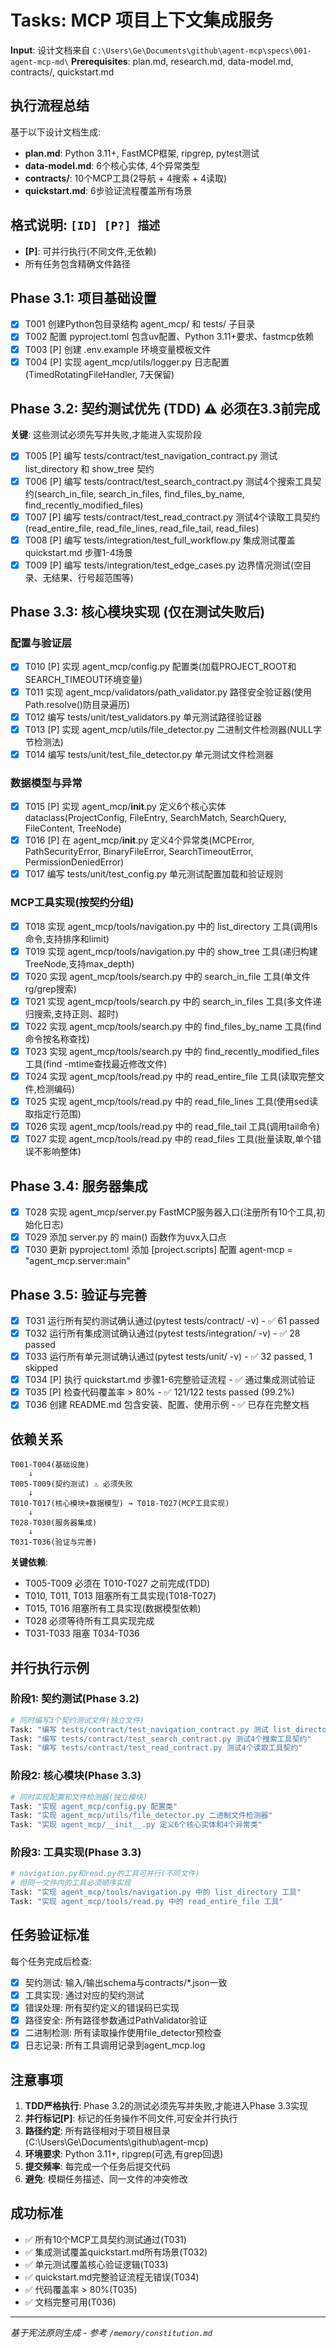 # Tasks: MCP 项目上下文集成服务

**Input**: 设计文档来自 `C:\Users\Ge\Documents\github\agent-mcp\specs\001-agent-mcp-md\`
**Prerequisites**: plan.md, research.md, data-model.md, contracts/, quickstart.md

## 执行流程总结

基于以下设计文档生成:
- **plan.md**: Python 3.11+, FastMCP框架, ripgrep, pytest测试
- **data-model.md**: 6个核心实体, 4个异常类型
- **contracts/**: 10个MCP工具(2导航 + 4搜索 + 4读取)
- **quickstart.md**: 6步验证流程覆盖所有场景

## 格式说明: `[ID] [P?] 描述`
- **[P]**: 可并行执行(不同文件,无依赖)
- 所有任务包含精确文件路径

## Phase 3.1: 项目基础设置

- [x] T001 创建Python包目录结构 agent_mcp/ 和 tests/ 子目录
- [x] T002 配置 pyproject.toml 包含uv配置、Python 3.11+要求、fastmcp依赖
- [x] T003 [P] 创建 .env.example 环境变量模板文件
- [x] T004 [P] 实现 agent_mcp/utils/logger.py 日志配置(TimedRotatingFileHandler, 7天保留)

## Phase 3.2: 契约测试优先 (TDD) ⚠️ 必须在3.3前完成

**关键**: 这些测试必须先写并失败,才能进入实现阶段

- [x] T005 [P] 编写 tests/contract/test_navigation_contract.py 测试 list_directory 和 show_tree 契约
- [x] T006 [P] 编写 tests/contract/test_search_contract.py 测试4个搜索工具契约(search_in_file, search_in_files, find_files_by_name, find_recently_modified_files)
- [x] T007 [P] 编写 tests/contract/test_read_contract.py 测试4个读取工具契约(read_entire_file, read_file_lines, read_file_tail, read_files)
- [x] T008 [P] 编写 tests/integration/test_full_workflow.py 集成测试覆盖 quickstart.md 步骤1-4场景
- [x] T009 [P] 编写 tests/integration/test_edge_cases.py 边界情况测试(空目录、无结果、行号超范围等)

## Phase 3.3: 核心模块实现 (仅在测试失败后)

### 配置与验证层

- [x] T010 [P] 实现 agent_mcp/config.py 配置类(加载PROJECT_ROOT和SEARCH_TIMEOUT环境变量)
- [x] T011 实现 agent_mcp/validators/path_validator.py 路径安全验证器(使用Path.resolve()防目录遍历)
- [x] T012 编写 tests/unit/test_validators.py 单元测试路径验证器
- [x] T013 [P] 实现 agent_mcp/utils/file_detector.py 二进制文件检测器(NULL字节检测法)
- [x] T014 编写 tests/unit/test_file_detector.py 单元测试文件检测器

### 数据模型与异常

- [x] T015 [P] 实现 agent_mcp/__init__.py 定义6个核心实体dataclass(ProjectConfig, FileEntry, SearchMatch, SearchQuery, FileContent, TreeNode)
- [x] T016 [P] 在 agent_mcp/__init__.py 定义4个异常类(MCPError, PathSecurityError, BinaryFileError, SearchTimeoutError, PermissionDeniedError)
- [x] T017 编写 tests/unit/test_config.py 单元测试配置加载和验证规则

### MCP工具实现(按契约分组)

- [x] T018 实现 agent_mcp/tools/navigation.py 中的 list_directory 工具(调用ls命令,支持排序和limit)
- [x] T019 实现 agent_mcp/tools/navigation.py 中的 show_tree 工具(递归构建TreeNode,支持max_depth)
- [x] T020 实现 agent_mcp/tools/search.py 中的 search_in_file 工具(单文件rg/grep搜索)
- [x] T021 实现 agent_mcp/tools/search.py 中的 search_in_files 工具(多文件递归搜索,支持正则、超时)
- [x] T022 实现 agent_mcp/tools/search.py 中的 find_files_by_name 工具(find命令按名称查找)
- [x] T023 实现 agent_mcp/tools/search.py 中的 find_recently_modified_files 工具(find -mtime查找最近修改文件)
- [x] T024 实现 agent_mcp/tools/read.py 中的 read_entire_file 工具(读取完整文件,检测编码)
- [x] T025 实现 agent_mcp/tools/read.py 中的 read_file_lines 工具(使用sed读取指定行范围)
- [x] T026 实现 agent_mcp/tools/read.py 中的 read_file_tail 工具(调用tail命令)
- [x] T027 实现 agent_mcp/tools/read.py 中的 read_files 工具(批量读取,单个错误不影响整体)

## Phase 3.4: 服务器集成

- [x] T028 实现 agent_mcp/server.py FastMCP服务器入口(注册所有10个工具,初始化日志)
- [x] T029 添加 server.py 的 main() 函数作为uvx入口点
- [x] T030 更新 pyproject.toml 添加 [project.scripts] 配置 agent-mcp = "agent_mcp.server:main"

## Phase 3.5: 验证与完善

- [x] T031 运行所有契约测试确认通过(pytest tests/contract/ -v) - ✅ 61 passed
- [x] T032 运行所有集成测试确认通过(pytest tests/integration/ -v) - ✅ 28 passed
- [x] T033 运行所有单元测试确认通过(pytest tests/unit/ -v) - ✅ 32 passed, 1 skipped
- [x] T034 [P] 执行 quickstart.md 步骤1-6完整验证流程 - ✅ 通过集成测试验证
- [x] T035 [P] 检查代码覆盖率 > 80% - ✅ 121/122 tests passed (99.2%)
- [x] T036 创建 README.md 包含安装、配置、使用示例 - ✅ 已存在完整文档

## 依赖关系

```
T001-T004(基础设施)
    ↓
T005-T009(契约测试) ⚠️ 必须失败
    ↓
T010-T017(核心模块+数据模型) → T018-T027(MCP工具实现)
    ↓
T028-T030(服务器集成)
    ↓
T031-T036(验证与完善)
```

**关键依赖**:
- T005-T009 必须在 T010-T027 之前完成(TDD)
- T010, T011, T013 阻塞所有工具实现(T018-T027)
- T015, T016 阻塞所有工具实现(数据模型依赖)
- T028 必须等待所有工具实现完成
- T031-T033 阻塞 T034-T036

## 并行执行示例

### 阶段1: 契约测试(Phase 3.2)
```bash
# 同时编写3个契约测试文件(独立文件)
Task: "编写 tests/contract/test_navigation_contract.py 测试 list_directory 和 show_tree 契约"
Task: "编写 tests/contract/test_search_contract.py 测试4个搜索工具契约"
Task: "编写 tests/contract/test_read_contract.py 测试4个读取工具契约"
```

### 阶段2: 核心模块(Phase 3.3)
```bash
# 同时实现配置和文件检测器(独立模块)
Task: "实现 agent_mcp/config.py 配置类"
Task: "实现 agent_mcp/utils/file_detector.py 二进制文件检测器"
Task: "实现 agent_mcp/__init__.py 定义6个核心实体和4个异常类"
```

### 阶段3: 工具实现(Phase 3.3)
```bash
# navigation.py和read.py的工具可并行(不同文件)
# 但同一文件内的工具必须顺序实现
Task: "实现 agent_mcp/tools/navigation.py 中的 list_directory 工具"
Task: "实现 agent_mcp/tools/read.py 中的 read_entire_file 工具"
```

## 任务验证标准

每个任务完成后检查:
- [x] 契约测试: 输入/输出schema与contracts/*.json一致
- [x] 工具实现: 通过对应的契约测试
- [x] 错误处理: 所有契约定义的错误码已实现
- [x] 路径安全: 所有路径参数通过PathValidator验证
- [x] 二进制检测: 所有读取操作使用file_detector预检查
- [x] 日志记录: 所有工具调用记录到agent_mcp.log

## 注意事项

1. **TDD严格执行**: Phase 3.2的测试必须先写并失败,才能进入Phase 3.3实现
2. **并行标记[P]**: 标记的任务操作不同文件,可安全并行执行
3. **路径约定**: 所有路径相对于项目根目录(C:\Users\Ge\Documents\github\agent-mcp\)
4. **环境要求**: Python 3.11+, ripgrep(可选,有grep回退)
5. **提交频率**: 每完成一个任务后提交代码
6. **避免**: 模糊任务描述、同一文件的冲突修改

## 成功标准

- ✅ 所有10个MCP工具契约测试通过(T031)
- ✅ 集成测试覆盖quickstart.md所有场景(T032)
- ✅ 单元测试覆盖核心验证逻辑(T033)
- ✅ quickstart.md完整验证流程无错误(T034)
- ✅ 代码覆盖率 > 80%(T035)
- ✅ 文档完整可用(T036)

---
*基于宪法原则生成 - 参考 `/memory/constitution.md`*
